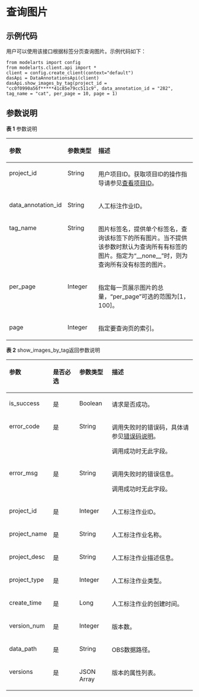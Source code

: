 # 查询图片<a name="modelarts_04_0023"></a>

## 示例代码<a name="section35881040102516"></a>

用户可以使用该接口根据标签分页查询图片。示例代码如下：

```
from modelarts import config
from modelarts.client.api import *
client = config.create_client(context="default")
dasApi = DataAnnotationsApi(client)
dasApi.show_images_by_tag(project_id = "cc0f0990a56f*****41c85e79cc511c9", data_annotation_id = "282", tag_name = "cat", per_page = 10, page = 1)
```

## 参数说明<a name="section0599140112517"></a>

**表 1**  参数说明

<a name="table160254042515"></a>
<table><thead align="left"><tr id="row141641202511"><th class="cellrowborder" valign="top" width="20.66%" id="mcps1.2.4.1.1"><p id="p11941182519"><a name="p11941182519"></a><a name="p11941182519"></a>参数</p>
</th>
<th class="cellrowborder" valign="top" width="17.61%" id="mcps1.2.4.1.2"><p id="p611141142510"><a name="p611141142510"></a><a name="p611141142510"></a>参数类型</p>
</th>
<th class="cellrowborder" valign="top" width="61.73%" id="mcps1.2.4.1.3"><p id="p917419250"><a name="p917419250"></a><a name="p917419250"></a>描述</p>
</th>
</tr>
</thead>
<tbody><tr id="row811541192518"><td class="cellrowborder" valign="top" width="20.66%" headers="mcps1.2.4.1.1 "><p id="p3514192815463"><a name="p3514192815463"></a><a name="p3514192815463"></a>project_id</p>
</td>
<td class="cellrowborder" valign="top" width="17.61%" headers="mcps1.2.4.1.2 "><p id="p1014418254"><a name="p1014418254"></a><a name="p1014418254"></a>String</p>
</td>
<td class="cellrowborder" valign="top" width="61.73%" headers="mcps1.2.4.1.3 "><p id="p1421441152511"><a name="p1421441152511"></a><a name="p1421441152511"></a>用户项目ID。获取项目ID的操作指导请参见<a href="查看项目ID.md">查看项目ID</a>。</p>
</td>
</tr>
<tr id="row18274192519"><td class="cellrowborder" valign="top" width="20.66%" headers="mcps1.2.4.1.1 "><p id="p2280108135810"><a name="p2280108135810"></a><a name="p2280108135810"></a>data_annotation_id</p>
</td>
<td class="cellrowborder" valign="top" width="17.61%" headers="mcps1.2.4.1.2 "><p id="p5830446517014"><a name="p5830446517014"></a><a name="p5830446517014"></a>String</p>
</td>
<td class="cellrowborder" valign="top" width="61.73%" headers="mcps1.2.4.1.3 "><p id="p2504119917014"><a name="p2504119917014"></a><a name="p2504119917014"></a>人工标注作业ID。</p>
</td>
</tr>
<tr id="row149831056114413"><td class="cellrowborder" valign="top" width="20.66%" headers="mcps1.2.4.1.1 "><p id="p1812535515813"><a name="p1812535515813"></a><a name="p1812535515813"></a>tag_name</p>
</td>
<td class="cellrowborder" valign="top" width="17.61%" headers="mcps1.2.4.1.2 "><p id="p17492187"><a name="p17492187"></a><a name="p17492187"></a>String</p>
</td>
<td class="cellrowborder" valign="top" width="61.73%" headers="mcps1.2.4.1.3 "><p id="p65569417916"><a name="p65569417916"></a><a name="p65569417916"></a>图片标签名，提供单个标签名，查询该标签下的所有图片。当不提供该参数时默认为查询所有有标签的图片。指定为<span class="parmvalue" id="parmvalue867984924214"><a name="parmvalue867984924214"></a><a name="parmvalue867984924214"></a>“__none__”</span>时，则为查询所有没有标签的图片。</p>
</td>
</tr>
<tr id="row1528805710442"><td class="cellrowborder" valign="top" width="20.66%" headers="mcps1.2.4.1.1 "><p id="p23658592"><a name="p23658592"></a><a name="p23658592"></a>per_page</p>
</td>
<td class="cellrowborder" valign="top" width="17.61%" headers="mcps1.2.4.1.2 "><p id="p38644215452"><a name="p38644215452"></a><a name="p38644215452"></a>Integer</p>
</td>
<td class="cellrowborder" valign="top" width="61.73%" headers="mcps1.2.4.1.3 "><p id="p1219897"><a name="p1219897"></a><a name="p1219897"></a>指定每一页展示图片的总量，<span class="parmname" id="parmname1568975654215"><a name="parmname1568975654215"></a><a name="parmname1568975654215"></a>“per_page”</span>可选的范围为[1，100]。</p>
</td>
</tr>
<tr id="row1473475717448"><td class="cellrowborder" valign="top" width="20.66%" headers="mcps1.2.4.1.1 "><p id="p25936818"><a name="p25936818"></a><a name="p25936818"></a>page</p>
</td>
<td class="cellrowborder" valign="top" width="17.61%" headers="mcps1.2.4.1.2 "><p id="p1521624174510"><a name="p1521624174510"></a><a name="p1521624174510"></a>Integer</p>
</td>
<td class="cellrowborder" valign="top" width="61.73%" headers="mcps1.2.4.1.3 "><p id="p63864418"><a name="p63864418"></a><a name="p63864418"></a>指定要查询页的索引。</p>
</td>
</tr>
</tbody>
</table>

**表 2**  show\_images\_by\_tag返回参数说明

<a name="table55928961173927"></a>
<table><thead align="left"><tr id="row40618446173927"><th class="cellrowborder" valign="top" width="21%" id="mcps1.2.5.1.1"><p id="p1631242217407"><a name="p1631242217407"></a><a name="p1631242217407"></a>参数</p>
</th>
<th class="cellrowborder" valign="top" width="14.56%" id="mcps1.2.5.1.2"><p id="p4623781817407"><a name="p4623781817407"></a><a name="p4623781817407"></a>是否必选</p>
</th>
<th class="cellrowborder" valign="top" width="17.52%" id="mcps1.2.5.1.3"><p id="p5427574117407"><a name="p5427574117407"></a><a name="p5427574117407"></a>参数类型</p>
</th>
<th class="cellrowborder" valign="top" width="46.92%" id="mcps1.2.5.1.4"><p id="p3425893817407"><a name="p3425893817407"></a><a name="p3425893817407"></a>描述</p>
</th>
</tr>
</thead>
<tbody><tr id="row1291210239111"><td class="cellrowborder" valign="top" width="21%" headers="mcps1.2.5.1.1 "><p id="p61635236103529"><a name="p61635236103529"></a><a name="p61635236103529"></a>is_success</p>
</td>
<td class="cellrowborder" valign="top" width="14.56%" headers="mcps1.2.5.1.2 "><p id="p26398204103529"><a name="p26398204103529"></a><a name="p26398204103529"></a>是</p>
</td>
<td class="cellrowborder" valign="top" width="17.52%" headers="mcps1.2.5.1.3 "><p id="p57879756103529"><a name="p57879756103529"></a><a name="p57879756103529"></a>Boolean</p>
</td>
<td class="cellrowborder" valign="top" width="46.92%" headers="mcps1.2.5.1.4 "><p id="p57748669103529"><a name="p57748669103529"></a><a name="p57748669103529"></a>请求是否成功。</p>
</td>
</tr>
<tr id="row11062410173927"><td class="cellrowborder" valign="top" width="21%" headers="mcps1.2.5.1.1 "><p id="p29459863"><a name="p29459863"></a><a name="p29459863"></a>error_code</p>
</td>
<td class="cellrowborder" valign="top" width="14.56%" headers="mcps1.2.5.1.2 "><p id="p452712527397"><a name="p452712527397"></a><a name="p452712527397"></a>是</p>
</td>
<td class="cellrowborder" valign="top" width="17.52%" headers="mcps1.2.5.1.3 "><p id="p37438696"><a name="p37438696"></a><a name="p37438696"></a>String</p>
</td>
<td class="cellrowborder" valign="top" width="46.92%" headers="mcps1.2.5.1.4 "><p id="p283081517221"><a name="p283081517221"></a><a name="p283081517221"></a>调用失败时的错误码，具体请参见<a href="公共参数.md#section29446341644">错误码说明</a>。</p>
<p id="zh-cn_topic_0087142444_p1765688919540"><a name="zh-cn_topic_0087142444_p1765688919540"></a><a name="zh-cn_topic_0087142444_p1765688919540"></a>调用成功时无此字段。</p>
</td>
</tr>
<tr id="row52351653173927"><td class="cellrowborder" valign="top" width="21%" headers="mcps1.2.5.1.1 "><p id="p17366021"><a name="p17366021"></a><a name="p17366021"></a>error_msg</p>
</td>
<td class="cellrowborder" valign="top" width="14.56%" headers="mcps1.2.5.1.2 "><p id="p252755263915"><a name="p252755263915"></a><a name="p252755263915"></a>是</p>
</td>
<td class="cellrowborder" valign="top" width="17.52%" headers="mcps1.2.5.1.3 "><p id="p64470493"><a name="p64470493"></a><a name="p64470493"></a>String</p>
</td>
<td class="cellrowborder" valign="top" width="46.92%" headers="mcps1.2.5.1.4 "><p id="p2666538051"><a name="p2666538051"></a><a name="p2666538051"></a>调用失败时的错误信息。</p>
<p id="zh-cn_topic_0087142444_p5470566619540"><a name="zh-cn_topic_0087142444_p5470566619540"></a><a name="zh-cn_topic_0087142444_p5470566619540"></a>调用成功时无此字段。</p>
</td>
</tr>
<tr id="row63643119173927"><td class="cellrowborder" valign="top" width="21%" headers="mcps1.2.5.1.1 "><p id="p10309228202117"><a name="p10309228202117"></a><a name="p10309228202117"></a>project_id</p>
</td>
<td class="cellrowborder" valign="top" width="14.56%" headers="mcps1.2.5.1.2 "><p id="p11309628142114"><a name="p11309628142114"></a><a name="p11309628142114"></a>是</p>
</td>
<td class="cellrowborder" valign="top" width="17.52%" headers="mcps1.2.5.1.3 "><p id="p12309172820215"><a name="p12309172820215"></a><a name="p12309172820215"></a>Integer</p>
</td>
<td class="cellrowborder" valign="top" width="46.92%" headers="mcps1.2.5.1.4 "><p id="p131082817218"><a name="p131082817218"></a><a name="p131082817218"></a>人工标注作业ID。</p>
</td>
</tr>
<tr id="row37532874173927"><td class="cellrowborder" valign="top" width="21%" headers="mcps1.2.5.1.1 "><p id="p11310202812215"><a name="p11310202812215"></a><a name="p11310202812215"></a>project_name</p>
</td>
<td class="cellrowborder" valign="top" width="14.56%" headers="mcps1.2.5.1.2 "><p id="p1731072818212"><a name="p1731072818212"></a><a name="p1731072818212"></a>是</p>
</td>
<td class="cellrowborder" valign="top" width="17.52%" headers="mcps1.2.5.1.3 "><p id="p1931011283218"><a name="p1931011283218"></a><a name="p1931011283218"></a>String</p>
</td>
<td class="cellrowborder" valign="top" width="46.92%" headers="mcps1.2.5.1.4 "><p id="p13310828172117"><a name="p13310828172117"></a><a name="p13310828172117"></a>人工标注作业名称。</p>
</td>
</tr>
<tr id="row43014622173927"><td class="cellrowborder" valign="top" width="21%" headers="mcps1.2.5.1.1 "><p id="p121651140144416"><a name="p121651140144416"></a><a name="p121651140144416"></a>project_desc</p>
</td>
<td class="cellrowborder" valign="top" width="14.56%" headers="mcps1.2.5.1.2 "><p id="p18111356194419"><a name="p18111356194419"></a><a name="p18111356194419"></a>是</p>
</td>
<td class="cellrowborder" valign="top" width="17.52%" headers="mcps1.2.5.1.3 "><p id="p1676619217451"><a name="p1676619217451"></a><a name="p1676619217451"></a>String</p>
</td>
<td class="cellrowborder" valign="top" width="46.92%" headers="mcps1.2.5.1.4 "><p id="p1165114016441"><a name="p1165114016441"></a><a name="p1165114016441"></a>人工标注作业描述信息。</p>
</td>
</tr>
<tr id="row682595241118"><td class="cellrowborder" valign="top" width="21%" headers="mcps1.2.5.1.1 "><p id="p3431143144418"><a name="p3431143144418"></a><a name="p3431143144418"></a>project_type</p>
</td>
<td class="cellrowborder" valign="top" width="14.56%" headers="mcps1.2.5.1.2 "><p id="p395425710444"><a name="p395425710444"></a><a name="p395425710444"></a>是</p>
</td>
<td class="cellrowborder" valign="top" width="17.52%" headers="mcps1.2.5.1.3 "><p id="p12431343194415"><a name="p12431343194415"></a><a name="p12431343194415"></a>Integer</p>
</td>
<td class="cellrowborder" valign="top" width="46.92%" headers="mcps1.2.5.1.4 "><p id="p244164314442"><a name="p244164314442"></a><a name="p244164314442"></a>人工标注作业类型。</p>
</td>
</tr>
<tr id="row201542053141113"><td class="cellrowborder" valign="top" width="21%" headers="mcps1.2.5.1.1 "><p id="p133101128112117"><a name="p133101128112117"></a><a name="p133101128112117"></a>create_time</p>
</td>
<td class="cellrowborder" valign="top" width="14.56%" headers="mcps1.2.5.1.2 "><p id="p143101828102112"><a name="p143101828102112"></a><a name="p143101828102112"></a>是</p>
</td>
<td class="cellrowborder" valign="top" width="17.52%" headers="mcps1.2.5.1.3 "><p id="p3311122842113"><a name="p3311122842113"></a><a name="p3311122842113"></a>Long</p>
</td>
<td class="cellrowborder" valign="top" width="46.92%" headers="mcps1.2.5.1.4 "><p id="p18311102813218"><a name="p18311102813218"></a><a name="p18311102813218"></a>人工标注作业的创建时间。</p>
</td>
</tr>
<tr id="row25451353161117"><td class="cellrowborder" valign="top" width="21%" headers="mcps1.2.5.1.1 "><p id="p149395511326"><a name="p149395511326"></a><a name="p149395511326"></a>version_num</p>
</td>
<td class="cellrowborder" valign="top" width="14.56%" headers="mcps1.2.5.1.2 "><p id="p15937105153211"><a name="p15937105153211"></a><a name="p15937105153211"></a>是</p>
</td>
<td class="cellrowborder" valign="top" width="17.52%" headers="mcps1.2.5.1.3 "><p id="p9936956321"><a name="p9936956321"></a><a name="p9936956321"></a>Integer</p>
</td>
<td class="cellrowborder" valign="top" width="46.92%" headers="mcps1.2.5.1.4 "><p id="p39342523212"><a name="p39342523212"></a><a name="p39342523212"></a>版本数。</p>
</td>
</tr>
<tr id="row3724216201713"><td class="cellrowborder" valign="top" width="21%" headers="mcps1.2.5.1.1 "><p id="p138755033217"><a name="p138755033217"></a><a name="p138755033217"></a>data_path</p>
</td>
<td class="cellrowborder" valign="top" width="14.56%" headers="mcps1.2.5.1.2 "><p id="p5872608326"><a name="p5872608326"></a><a name="p5872608326"></a>是</p>
</td>
<td class="cellrowborder" valign="top" width="17.52%" headers="mcps1.2.5.1.3 "><p id="p8871100153218"><a name="p8871100153218"></a><a name="p8871100153218"></a>String</p>
</td>
<td class="cellrowborder" valign="top" width="46.92%" headers="mcps1.2.5.1.4 "><p id="p17870110183217"><a name="p17870110183217"></a><a name="p17870110183217"></a>OBS数据路径。</p>
</td>
</tr>
<tr id="row1277171771719"><td class="cellrowborder" valign="top" width="21%" headers="mcps1.2.5.1.1 "><p id="p9652105013422"><a name="p9652105013422"></a><a name="p9652105013422"></a>versions</p>
</td>
<td class="cellrowborder" valign="top" width="14.56%" headers="mcps1.2.5.1.2 "><p id="p1165217506423"><a name="p1165217506423"></a><a name="p1165217506423"></a>是</p>
</td>
<td class="cellrowborder" valign="top" width="17.52%" headers="mcps1.2.5.1.3 "><p id="p17857742163917"><a name="p17857742163917"></a><a name="p17857742163917"></a>JSON Array</p>
</td>
<td class="cellrowborder" valign="top" width="46.92%" headers="mcps1.2.5.1.4 "><p id="p16652185094214"><a name="p16652185094214"></a><a name="p16652185094214"></a>版本的属性列表。</p>
</td>
</tr>
</tbody>
</table>

